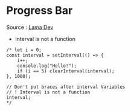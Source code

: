# Progress Bar

Source : [Lama Dev](https://www.youtube.com/watch?v=UCG8JObh0qU)
- Interval is not a function
```
/* let i = 0;
const interval = setInterval(() => {
    i++;
    console.log("Hello!");
    if (i == 5) clearInterval(interval);
}, 1000);

// Don't put braces after interval Variables
// ! Interval is not a function
interval;
*/
```